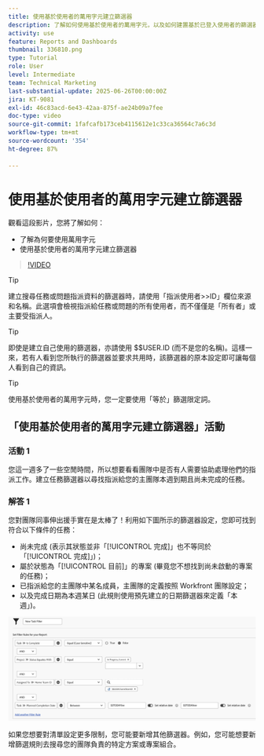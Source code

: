 ```yaml
---
title: 使用基於使用者的萬用字元建立篩選器
description: 了解如何使用基於使用者的萬用字元，以及如何建置基於已登入使用者的篩選器。
activity: use
feature: Reports and Dashboards
thumbnail: 336810.png
type: Tutorial
role: User
level: Intermediate
team: Technical Marketing
last-substantial-update: 2025-06-26T00:00:00Z
jira: KT-9081
exl-id: 46c83acd-6e43-42aa-875f-ae24b09a7fee
doc-type: video
source-git-commit: 1fafcafb173ceb4115612e1c33ca36564c7a6c3d
workflow-type: tm+mt
source-wordcount: '354'
ht-degree: 87%

---
```


# 使用基於使用者的萬用字元建立篩選器

觀看這段影片，您將了解如何：

* 了解為何要使用萬用字元
* 使用基於使用者的萬用字元建立篩選器

>[!VIDEO](https://video.tv.adobe.com/v/336810/?quality=12&learn=on)

>[!TIP]
>
>建立搜尋任務或問題指派資料的篩選器時，請使用「指派使用者>>ID」欄位來源和名稱。此選項會檢視指派給任務或問題的所有使用者，而不僅僅是「所有者」或主要受指派人。

>[!TIP]
>
>即使是建立自己使用的篩選器，亦請使用 $$USER.ID (而不是您的名稱)。這樣一來，若有人看到您所執行的篩選器並要求共用時，該篩選器的原本設定即可讓每個人看到自己的資訊。

>[!TIP]
>
>使用基於使用者的萬用字元時，您一定要使用「等於」篩選限定詞。


## 「使用基於使用者的萬用字元建立篩選器」活動

### 活動 1

您這一週多了一些空閒時間，所以想要看看團隊中是否有人需要協助處理他們的指派工作。建立任務篩選器以尋找指派給您的主團隊本週到期且尚未完成的任務。

### 解答 1

您對團隊同事伸出援手實在是太棒了！利用如下圖所示的篩選器設定，您即可找到符合以下條件的任務：

* 尚未完成 (表示其狀態並非「[!UICONTROL 完成]」也不等同於「[!UICONTROL 完成]」)；
* 屬於狀態為「[!UICONTROL 目前]」的專案 (畢竟您不想找到尚未啟動的專案的任務)；
* 已指派給您的主團隊中某名成員，主團隊的定義按照 Workfront 團隊設定；
* 以及完成日期為本週某日 (此規則使用預先建立的日期篩選器來定義「本週」)。

![影像顯示使用基於使用者的萬用字元建立任務篩選器的畫面](assets/user-wildcard-exercise-answer.png)

如果您想要對清單設定更多限制，您可能要新增其他篩選器。例如，您可能想要新增篩選規則去搜尋您的團隊負責的特定方案或專案組合。

